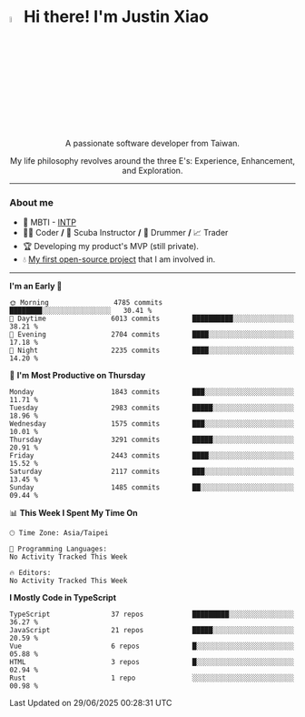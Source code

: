 # <img src="https://media.giphy.com/media/hvRJCLFzcasrR4ia7z/giphy.gif" width="5%">Hi there! I'm Justin Xiao
<p align="center">A passionate software developer from Taiwan.  </p>
<p align="center">My life philosophy revolves around the three E's: Experience, Enhancement, and Exploration.</p>

---
### About me
- 👀 MBTI - [INTP](https://www.16personalities.com/intp-personality)
- 👨‍💻 Coder **/** 🤿 Scuba Instructor **/** 🥁 Drummer **/** 📈 Trader
- 🏆 Developing my product's MVP (still private).
- 💧 [My first open-source project](https://github.com/Game-as-a-Service/Game-Lobby-Web) that I am involved in.

---
<!--START_SECTION:waka-->
**I'm an Early 🐤** 

```text
🌞 Morning                4785 commits        ████████░░░░░░░░░░░░░░░░░   30.41 % 
🌆 Daytime                6013 commits        ██████████░░░░░░░░░░░░░░░   38.21 % 
🌃 Evening                2704 commits        ████░░░░░░░░░░░░░░░░░░░░░   17.18 % 
🌙 Night                  2235 commits        ████░░░░░░░░░░░░░░░░░░░░░   14.20 % 
```
📅 **I'm Most Productive on Thursday** 

```text
Monday                   1843 commits        ███░░░░░░░░░░░░░░░░░░░░░░   11.71 % 
Tuesday                  2983 commits        █████░░░░░░░░░░░░░░░░░░░░   18.96 % 
Wednesday                1575 commits        ███░░░░░░░░░░░░░░░░░░░░░░   10.01 % 
Thursday                 3291 commits        █████░░░░░░░░░░░░░░░░░░░░   20.91 % 
Friday                   2443 commits        ████░░░░░░░░░░░░░░░░░░░░░   15.52 % 
Saturday                 2117 commits        ███░░░░░░░░░░░░░░░░░░░░░░   13.45 % 
Sunday                   1485 commits        ██░░░░░░░░░░░░░░░░░░░░░░░   09.44 % 
```


📊 **This Week I Spent My Time On** 

```text
🕑︎ Time Zone: Asia/Taipei

💬 Programming Languages: 
No Activity Tracked This Week

🔥 Editors: 
No Activity Tracked This Week
```

**I Mostly Code in TypeScript** 

```text
TypeScript               37 repos            █████████░░░░░░░░░░░░░░░░   36.27 % 
JavaScript               21 repos            █████░░░░░░░░░░░░░░░░░░░░   20.59 % 
Vue                      6 repos             █░░░░░░░░░░░░░░░░░░░░░░░░   05.88 % 
HTML                     3 repos             █░░░░░░░░░░░░░░░░░░░░░░░░   02.94 % 
Rust                     1 repo              ░░░░░░░░░░░░░░░░░░░░░░░░░   00.98 % 
```




 Last Updated on 29/06/2025 00:28:31 UTC
<!--END_SECTION:waka-->
